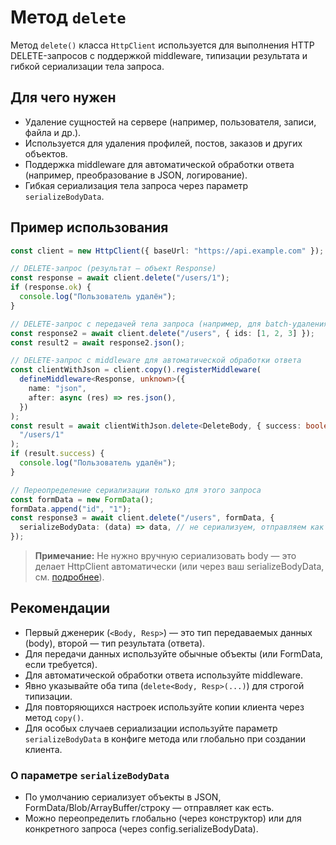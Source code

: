 # Метод `delete`

Метод `delete()` класса `HttpClient` используется для выполнения HTTP DELETE-запросов с поддержкой middleware, типизации результата и гибкой сериализации тела запроса.

## Для чего нужен

- Удаление сущностей на сервере (например, пользователя, записи, файла и др.).
- Используется для удаления профилей, постов, заказов и других объектов.
- Поддержка middleware для автоматической обработки ответа (например, преобразование в JSON, логирование).
- Гибкая сериализация тела запроса через параметр `serializeBodyData`.

## Пример использования

```ts
const client = new HttpClient({ baseUrl: "https://api.example.com" });

// DELETE-запрос (результат — объект Response)
const response = await client.delete("/users/1");
if (response.ok) {
  console.log("Пользователь удалён");
}

// DELETE-запрос с передачей тела запроса (например, для batch-удаления)
const response2 = await client.delete("/users", { ids: [1, 2, 3] });
const result2 = await response2.json();

// DELETE-запрос с middleware для автоматической обработки ответа
const clientWithJson = client.copy().registerMiddleware(
  defineMiddleware<Response, unknown>({
    name: "json",
    after: async (res) => res.json(),
  })
);
const result = await clientWithJson.delete<DeleteBody, { success: boolean }>(
  "/users/1"
);
if (result.success) {
  console.log("Пользователь удалён");
}

// Переопределение сериализации только для этого запроса
const formData = new FormData();
formData.append("id", "1");
const response3 = await client.delete("/users", formData, {
  serializeBodyData: (data) => data, // не сериализуем, отправляем как есть
});
```

> **Примечание:** Не нужно вручную сериализовать body — это делает HttpClient автоматически (или через ваш serializeBodyData, см. [подробнее](/methoods/serialize-body-data)).

## Рекомендации

- Первый дженерик (`<Body, Resp>`) — это тип передаваемых данных (body), второй — тип результата (ответа).
- Для передачи данных используйте обычные объекты (или FormData, если требуется).
- Для автоматической обработки ответа используйте middleware.
- Явно указывайте оба типа (`delete<Body, Resp>(...)`) для строгой типизации.
- Для повторяющихся настроек используйте копии клиента через метод `copy()`.
- Для особых случаев сериализации используйте параметр `serializeBodyData` в конфиге метода или глобально при создании клиента.

### О параметре `serializeBodyData`

- По умолчанию сериализует объекты в JSON, FormData/Blob/ArrayBuffer/строку — отправляет как есть.
- Можно переопределить глобально (через конструктор) или для конкретного запроса (через config.serializeBodyData).
